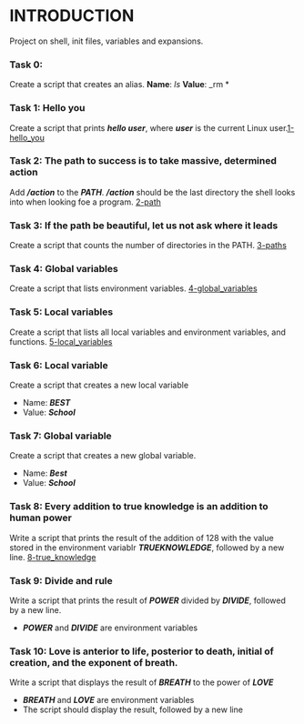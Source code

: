 # INTRODUCTION
Project on shell, init files, variables and expansions.

### Task 0: <o>
Create a script that creates an alias.
**Name**: _ls_
**Value**: _rm *

### Task 1: Hello you
Create a script that prints  ***hello user***, where ***user*** is the current Linux user.[1-hello_you](./1-hello_you)

### Task 2: The path to success is to take massive, determined action
Add ***/action*** to the ***PATH***. ***/action*** should be the last directory the shell looks into when looking foe a program. [2-path](./2-path)

### Task 3: If the path be beautiful, let us not ask where it leads
Create a script that counts the number of directories in the PATH. [3-paths](./3-paths)

### Task 4: Global variables
Create a script that lists environment variables. [4-global_variables](./4-global_variables)

### Task 5: Local variables
Create a script that lists all local variables and environment variables, and functions. [5-local_variables](./5-local_variables)

### Task 6: Local variable
Create a script that creates a new local variable
- Name: ***BEST***
- Value: ***School*** 

### Task 7: Global variable
Create a script that creates a new global variable.
- Name: ***Best***
- Value: ***School***

### Task 8: Every addition to true knowledge is an addition to human power
Write a script that prints the result of the addition of 128 with the value stored in the environment variablr ***TRUEKNOWLEDGE***, followed by a new line. [8-true_knowledge](./8-true_knowledge)

### Task 9: Divide and rule
Write a script that prints the result of ***POWER*** divided by ***DIVIDE***, followed by a new line.
- ***POWER*** and ***DIVIDE*** are environment variables

### Task 10: Love is anterior to life, posterior to death, initial of creation, and the exponent of breath.
Write a script that displays the result of ***BREATH*** to the power of ***LOVE***
- ***BREATH*** and ***LOVE*** are environment variables
- The script should display the result, followed by a new line
